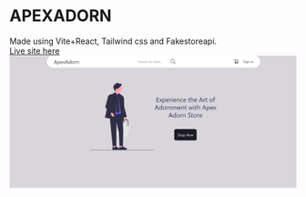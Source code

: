 <h1>APEXADORN</h1>

Made using Vite+React, Tailwind css and Fakestoreapi. <br/>
[Live site here](https://cout05.github.io/apexadorn-ecommerce-website/)
<img src="./src/assets/page-ss.png" alt="preview">
